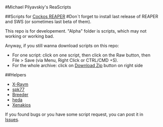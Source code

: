 #Michael Pilyavskiy's ReaScripts

##Scripts for [Cockos REAPER](http://reaper.fm) 
#Don`t forget to install last release of REAPER and SWS (or sometimes last beta of them).

This repo is for developement. 
"Alpha" folder is scripts, which may not working or working bad.

Anyway, if you still wanna download scripts on this repo:
- For one script: click on one script, then click on the Raw button, then File > Save (via Menu, Right Click or CTRL/CMD +S).
- For the whole archive: click on [Download Zip](https://github.com/MichaelPilyavskiy/ReaScripts/archive/master.zip) button on right side

##Helpers
- [X-Raym](http://forum.cockos.com/member.php?u=58284)
- [spk77](http://forum.cockos.com/member.php?u=49553)
- [Breeder](http://forum.cockos.com/member.php?u=27094)
- [heda](http://forum.cockos.com/member.php?u=47822)
- [Xenakios](http://forum.cockos.com/member.php?u=3602)

If you found bugs or you have some script request, you can post it in [Issues](https://github.com/MichaelPilyavskiy/ReaScripts/issues).

